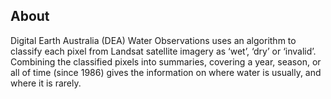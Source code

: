 ## About

Digital Earth Australia (DEA) Water Observations uses an algorithm to classify each pixel from Landsat satellite imagery as ‘wet’, ‘dry’ or ‘invalid’. Combining the classified pixels into summaries, covering a year, season, or all of time (since 1986) gives the information on where water is usually, and where it is rarely.

